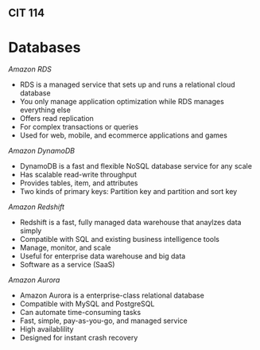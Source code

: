 ## CIT 114
# Databases
*Amazon RDS*
- RDS is a managed service that sets up and runs a relational cloud database
- You only manage application optimization while RDS manages everything else
- Offers read replication
- For complex transactions or queries
- Used for web, mobile, and ecommerce applications and games

*Amazon DynamoDB*
- DynamoDB is a fast and flexible NoSQL database service for any scale
- Has scalable read-write throughput
- Provides tables, item, and attributes
- Two kinds of primary keys: Partition key and partition and sort key

*Amazon Redshift*
- Redshift is a fast, fully managed data warehouse that anaylzes data simply
- Compatible with SQL and existing business intelligence tools
- Manage, monitor, and scale
- Useful for enterprise data warehouse and big data
- Software as a service (SaaS)

*Amazon Aurora*
- Amazon Aurora is a enterprise-class relational database
- Compatible with MySQL and PostgreSQL
- Can automate time-consuming tasks
- Fast, simple, pay-as-you-go, and managed service
- High availablility
- Designed for instant crash recovery
